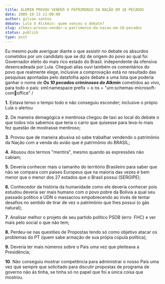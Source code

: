 ```yaml
---
title: ÁLKMIN PROVOU VENDER O PATRIMONIO DA NAÇÃO EM 10 PECADOS
date: 2006-10-13 21:00:00
author: gilvan.santos
debate: Lula X Alckmin: quem venceu o debate?
slug: alkmin-provou-vender-o-patrimonio-da-nacao-em-10-pecados
status: publish 
type: post
---
```


Eu mesmo pude averiguar diante o que assistir no debate os absurdos cometidos por um candidato que se diz de origem do povo ao qual foi Governador eleito do mais rico estado do Brasil. independente da ofensiva desencadeada por Lula. Cheguei alias ouvi também os comentários do povo que realmente elege, inclusive a comprovação está no resultado das pesquisas apontadas pelo datafolha após debate a uma lista que poderia ganhar o nome de ***Os 10 pecados criminosos do Alkmin*** cometidos ao vivo, para todo o país: xml:namespace prefix = o ns = "urn:schemas-microsoft-com:office:office" /


**1.** Estava tenso o tempo todo e não conseguiu esconder; inclusive o própio Lula o alertou 


**2.** De maneira demagógica e mentirosa chegou de taxi ao local do debate o que todos nós sabemos que teria o carro que quisesse para leva-lo mais fez questão de mostrasse mentiroso; 


**3**. Provou que de maneira abusiva só sabe trabalhar vendendo o patrimônio da Nação com a venda do avião que é patrimônio do BRASIL; 


**4.** Abusou dos termos "mentira", mesmo quando as expressões não cabiam; 


**5.** Deveria conhecer mais o tamanho do território Brasileiro para saber que não se compara com paises Europeus que na maioria das vezes é bem menor que o menor dos 27 estados que o Brasil possui (SERGIPE); 


**6.** Conhecedor da história da humanidade como ele deveria conhecer pois estudou deveria ser mais humano com o povo pobre da Bolívia a qual seu passado político a UDN o massacrou empobrecendo ao invés de tentar desafios no sentido de tirar de vez o patrimônio que lhes possui (o gás natural); 


**7**. Analisar melhor o projeto de seu partido político PSDB (erro  FHC) e ver mais pelo social o que não tem; 


**8.** Perdeu-se nas questões de Propostas tendo só como objetivo atacar os problemas do PT (quem sabe armação de sua própia cúpula política); 


**9.** Deveria ter mais números sobre o Pais uma vez que pleiteava a Presidência; 

**10**. Não conseguiu mostrar competência para administrar o nosso País uma vez que sempre que solicitado para discutir propostas de programa de governo não ás tinha, se tinha só no papel que foi a única coisa que mostrou.
